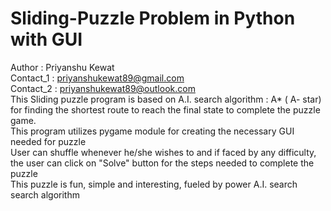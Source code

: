 # Sliding-Puzzle Problem in Python with GUI
Author : Priyanshu Kewat<br>
Contact_1 : priyanshukewat89@gmail.com<br>
Contact_2 : priyanshukewat89@outlook.com<br>
This Sliding puzzle program is based on A.I. search algorithm : A* ( A- star) for finding the shortest route to reach the final state to complete the puzzle game.<br>
This program utilizes pygame module for creating the necessary GUI needed for puzzle<br>
User can shuffle whenever he/she wishes to and if faced by any difficulty, the user can click on "Solve" button for the steps needed to complete the puzzle<br>
This puzzle is fun, simple and interesting, fueled by power A.I. search search algorithm<br>


